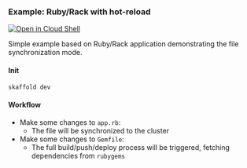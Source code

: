 ### Example: Ruby/Rack with hot-reload

[![Open in Cloud Shell](https://gstatic.com/cloudssh/images/open-btn.svg)](https://ssh.cloud.google.com/cloudshell/editor?cloudshell_git_repo=https://github.com/GoogleContainerTools/skaffold&cloudshell_open_in_editor=README.md&cloudshell_workspace=examples/ruby)

Simple example based on Ruby/Rack application demonstrating the file synchronization mode.

#### Init

```bash
skaffold dev
```

#### Workflow

* Make some changes to `app.rb`:
    * The file will be synchronized to the cluster
* Make some changes to `Gemfile`:
    * The full build/push/deploy process will be triggered, fetching dependencies from `rubygems`


